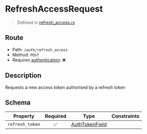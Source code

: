 # RefreshAccessRequest
> Defined in [refresh_access.rs](../../../../../interface/src/interface/routes/auth/refresh_access.rs)

## Route
- Path: `/auth/refresh_access`
- Method: `POST`
- Requires [authentication](../../../../Flows/Authentication%20Flow.md): ❌

## Description
Requests a new access token authorised by a refresh token

## Schema

| Property | Required | Type | Constraints |
| --- | :---: | --- | --- |
| `refresh_token` | ✅ | [AuthTokenField](../../../fields/auth_token/AuthTokenField.md) |     | 


